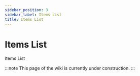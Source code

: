 ```yaml
---
sidebar_position: 3
sidebar_label: Items List
title: Items List
---
```


# Items List
Items List

:::note
This page of the wiki is currently under construction.
:::
